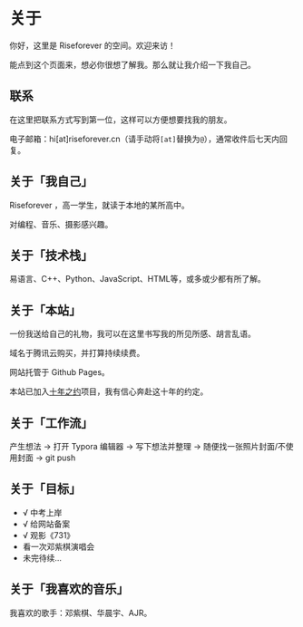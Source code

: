 # 关于

你好，这里是 Riseforever 的空间。欢迎来访！

能点到这个页面来，想必你很想了解我。那么就让我介绍一下我自己。

## 联系

在这里把联系方式写到第一位，这样可以方便想要找我的朋友。

电子邮箱：hi[at]riseforever.cn（请手动将`[at]`替换为`@`），通常收件后七天内回复。

## 关于「我自己」

Riseforever ，高一学生，就读于本地的某所高中。

对编程、音乐、摄影感兴趣。

## 关于「技术栈」

易语言、C++、Python、JavaScript、HTML等，或多或少都有所了解。

## 关于「本站」

一份我送给自己的礼物，我可以在这里书写我的所见所感、胡言乱语。

域名于腾讯云购买，并打算持续续费。

网站托管于 Github Pages。

本站已加入[十年之约](https://foreverblog.cn/)项目，我有信心奔赴这十年的约定。

## 关于「工作流」

产生想法 → 打开 Typora 编辑器 → 写下想法并整理 → 随便找一张照片封面/不使用封面 → git push

## 关于「目标」

- √ 中考上岸
- √ 给网站备案
- √ 观影《731》
- 看一次邓紫棋演唱会
- 未完待续...

## 关于「我喜欢的音乐」

我喜欢的歌手：邓紫棋、华晨宇、AJR。
